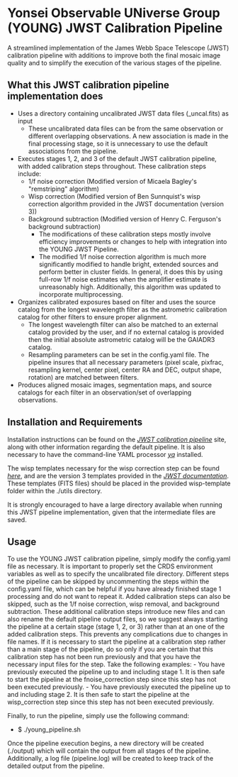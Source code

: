 # Yonsei Observable UNiverse Group (YOUNG) JWST Calibration Pipeline

A streamlined implementation of the James Webb Space Telescope (JWST) calibration pipeline with additions to improve both the final mosaic image quality and to
simplify the execution of the various stages of the pipeline.

## What this JWST calibration pipeline implementation does

- Uses a directory containing uncalibrated JWST data files (_uncal.fits) as input
    - These uncalibrated data files can be from the same observation or different overlapping observations. A new association is made in the final processing stage, so it is 
    unnecessary to use the default associations from the pipeline.
- Executes stages 1, 2, and 3 of the default JWST calibration pipeline, with added calibration steps throughout. These calibration steps include:
    - 1/f noise correction (Modified version of Micaela Bagley's "remstriping" algorithm)
    - Wisp correction (Modified version of Ben Sunnquist's wisp correction algorithm provided in the JWST documentation (version 3))
    - Background subtraction (Modified version of Henry C. Ferguson's background subtraction)
        - The modifications of these calibration steps mostly involve efficiency improvements or changes to help with integration into the YOUNG JWST Pipeline.
        - The modified 1/f noise correction algorithm is much more significantly modified to handle bright, extended sources and perform better in cluster fields. In general, 
        it does this by using full-row 1/f noise estimates when the amplifier estimate is unreasonably high. Additionally, this algorithm was updated to incorporate multiprocessing.
- Organizes calibrated exposures based on filter and uses the source catalog from the longest wavelength filter as the astrometric calibration catalog for other filters to ensure
proper alignment.
    - The longest wavelength filter can also be matched to an external catalog provided by the user, and if no external catalog is provided then the initial absolute astrometric
    catalog will be the GAIADR3 catalog.
    - Resampling parameters can be set in the config.yaml file. The pipeline insures that all necessary parameters (pixel scale, pixfrac, resampling kernel, center pixel, center RA 
    and DEC, output shape, rotation) are matched between filters.
- Produces aligned mosaic images, segmentation maps, and source catalogs for each filter in an observation/set of overlapping observations.

## Installation and Requirements

Installation instructions can be found on the [*JWST calibration pipeline*](https://jwst-pipeline.readthedocs.io/en/latest/) site, along with other information regarding the default 
pipeline. It is also necessary to have the command-line YAML processor [*yq*](https://pypi.org/project/yq/) installed. 

The wisp templates necessary for the wisp correction step can be found [*here*](https://stsci.app.box.com/s/1bymvf1lkrqbdn9rnkluzqk30e8o2bne/folder/275049066832?page=2), and are the version 3 templates provided in the [*JWST documentation*](https://jwst-docs.stsci.edu/known-issues-with-jwst-data/nircam-known-issues/nircam-scattered-light-artifacts#gsc.tab=0). These templates (FITS files) should be placed in the provided wisp-template folder within the ./utils directory.

It is strongly encouraged to have a large directory available when running this JWST pipeline implementation, given that the intermediate files are saved.

## Usage

To use the YOUNG JWST calibration pipeline, simply modify the config.yaml file as necessary. It is important to properly set the CRDS environment variables as well as to specify the uncalibrated file directory. Different steps of the pipeline can be skipped by uncommenting the steps within the config.yaml file, which can be helpful if you have already finished stage 1 processing and do not want to repeat it. Added calibration steps can also be skipped, such as the 1/f noise correction, wisp removal, and background subtraction. These additional calibration steps introduce new files and can also rename the default pipeline output files, so we suggest always starting the pipeline at a certain stage (stage 1, 2, or 3) rather than at an one of the added calibration steps. This prevents any complications due to changes in file names. If it is necessary to start the pipeline at a calibration step rather than a main stage of the pipeline, do so only if you are certain that this calibration step has not been run previously and that you have the necessary input files for the step. Take the following examples:
    - You have previously executed the pipeline up to and including stage 1. It is then safe to start the pipeline at the fnoise_correction step since this step has not been executed previously.
    - You have previously executed the pipeline up to and including stage 2. It is then safe to start the pipeline at the wisp_correction step since this step has not been executed previously.

Finally, to run the pipeline, simply use the following command:
- $ ./young_pipeline.sh

Once the pipeline execution begins, a new directory will be created (./output) which will contain the output from all stages of the pipeline. Additionally, a log file (pipeline.log) will be created to keep track of the detailed output from the pipeline.
